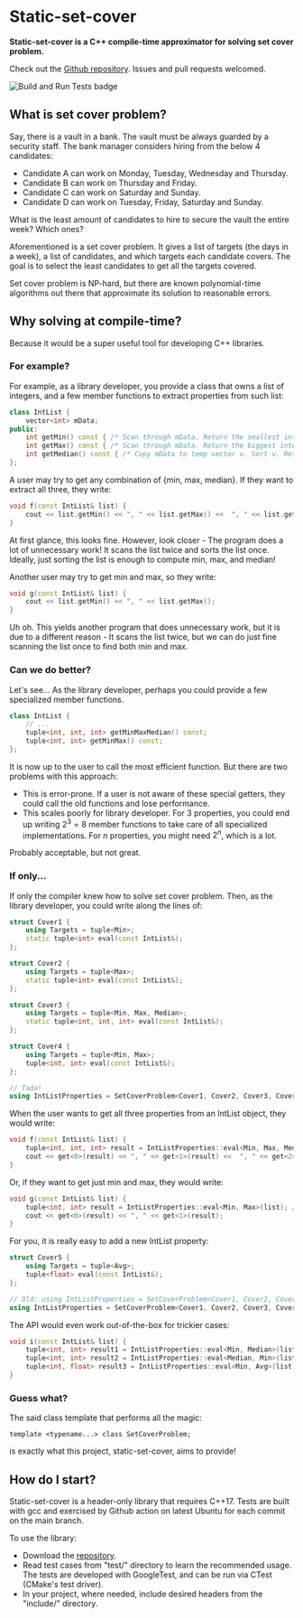 # Static-set-cover

**Static-set-cover is a C++ compile-time approximator for solving set cover problem.**

Check out the [Github repository](https://github.com/kiwaygo/static-set-cover). Issues and pull requests welcomed.

![Build and Run Tests badge](https://github.com/kiwaygo/static-set-cover/actions/workflows/BuildAndRunTests.yml/badge.svg)

## What is set cover problem?

Say, there is a vault in a bank. The vault must be always guarded by a security staff. The bank manager considers hiring from the below 4 candidates:

- Candidate A can work on Monday, Tuesday, Wednesday and Thursday.
- Candidate B can work on Thursday and Friday.
- Candidate C can work on Saturday and Sunday.
- Candidate D can work on Tuesday, Friday, Saturday and Sunday.

What is the least amount of candidates to hire to secure the vault the entire week? Which ones?

Aforementioned is a set cover problem. It gives a list of targets (the days in a week), a list of candidates, and which targets each candidate covers. The goal is to select the least candidates to get all the targets covered.

Set cover problem is NP-hard, but there are known polynomial-time algorithms out there that approximate its solution to reasonable errors.

## Why solving at compile-time?

Because it would be a super useful tool for developing C++ libraries.

### For example?

For example, as a library developer, you provide a class that owns a list of integers, and a few member functions to extract properties from such list:

```c++
class IntList {
    vector<int> mData;
public:
    int getMin() const { /* Scan through mData. Return the smallest integer.*/ }
    int getMax() const { /* Scan through mData. Return the biggest integer. */ }
    int getMedian() const { /* Copy mData to temp vector v. Sort v. Return v[v.size()/2]. */ }
};
```

A user may try to get any combination of {min, max, median}. If they want to extract all three, they write:

```c++
void f(const IntList& list) {
    cout << list.getMin() << ", " << list.getMax() <<  ", " << list.getMedian();
}
```

At first glance, this looks fine. However, look closer - The program does a lot of unnecessary work! It scans the list twice and sorts the list once. Ideally, just sorting the list is enough to compute min, max, and median!

Another user may try to get min and max, so they write:

```c++
void g(const IntList& list) {
    cout << list.getMin() << ", " << list.getMax();
}
```

Uh oh. This yields another program that does unnecessary work, but it is due to a different reason - It scans the list twice, but we can do just fine scanning the list once to find both min and max.

### Can we do better?

Let's see... As the library developer, perhaps you could provide a few specialized member functions.

```c++
class IntList {
    // ...
    tuple<int, int, int> getMinMaxMedian() const;
    tuple<int, int> getMinMax() const;
};
```

It is now up to the user to call the most efficient function. But there are two problems with this approach:

- This is error-prone. If a user is not aware of these special getters, they could call the old functions and lose performance.
- This scales poorly for library developer. For $3$ properties, you could end up writing $2^3 = 8$ member functions to take care of all specialized implementations. For $n$ properties, you might need $2^n$, which is a lot.

Probably acceptable, but not great.

### If only...

If only the compiler knew how to solve set cover problem. Then, as the library developer, you could write along the lines of:

```c++
struct Cover1 {
    using Targets = tuple<Min>;
    static tuple<int> eval(const IntList&);
};

struct Cover2 {
    using Targets = tuple<Max>;
    static tuple<int> eval(const IntList&);
};

struct Cover3 {
    using Targets = tuple<Min, Max, Median>;
    static tuple<int, int, int> eval(const IntList&);
};

struct Cover4 {
    using Targets = tuple<Min, Max>;
    tuple<int, int> eval(const IntList&);
};

// Tada!
using IntListProperties = SetCoverProblem<Cover1, Cover2, Cover3, Cover4>;
```

When the user wants to get all three properties from an IntList object, they would write:
```c++
void f(const IntList& list) {
    tuple<int, int, int> result = IntListProperties::eval<Min, Max, Median>(list); // Calls Cover3::eval
    cout << get<0>(result) << ", " << get<1>(result) <<  ", " << get<2>(result);
}
```

Or, if they want to get just min and max, they would write:
```c++
void g(const IntList& list) {
    tuple<int, int> result = IntListProperties::eval<Min, Max>(list); // Calls Cover4::eval
    cout << get<0>(result) << ", " << get<1>(result);
}
```

For you, it is really easy to add a new IntList property:
```c++
struct Cover5 {
    using Targets = tuple<Avg>;
    tuple<float> eval(const IntList&);
};

// Old: using IntListProperties = SetCoverProblem<Cover1, Cover2, Cover3, Cover4>;
using IntListProperties = SetCoverProblem<Cover1, Cover2, Cover3, Cover4, Cover5>;
```

The API would even work out-of-the-box for trickier cases:
```c++
void i(const IntList& list) {
    tuple<int, int> result1 = IntListProperties::eval<Min, Median>(list); // Calls Cover3::eval.
    tuple<int, int> result2 = IntListProperties::eval<Median, Min>(list); // Calls Cover3::eval.
    tuple<int, float> result3 = IntListProperties::eval<Min, Avg>(list); // Calls both Cover1::eval and Cover5::eval.
}
```

### Guess what?

The said class template that performs all the magic:
```
template <typename...> class SetCoverProblem;
```
is exactly what this project, static-set-cover, aims to provide!

## How do I start?

Static-set-cover is a header-only library that requires C++17. Tests are built with gcc and exercised by Github action on latest Ubuntu for each commit on the main branch.

To use the library:

- Download the [repository](https://github.com/kiwaygo/static-set-cover).
- Read test cases from "test/" directory to learn the recommended usage. The tests are developed with GoogleTest, and can be run via CTest (CMake's test driver).
- In your project, where needed, include desired headers from the "include/" directory.

